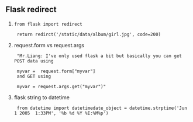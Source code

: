 ## Flask redirect

1. `from flask import redirect`

        return redirct('/static/data/album/girl.jpg', code=200)
    

2. request.form vs request.args

        "Mr.Liang: I've only used flask a bit but basically you can get POST data using
    
        myvar =  request.form["myvar"]
        and GET using
        
        myvar = request.args.get("myvar")"

3. flask string to datetime

        from datetime import datetimedate_object = datetime.strptime('Jun 1 2005  1:33PM', '%b %d %Y %I:%M%p')
    